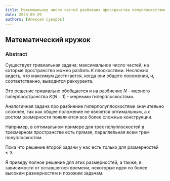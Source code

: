 ```yaml
---
title: Максимальное число частей разбиения пространства полуплоскостями
date: 2023-09-29
authors: [Алексей Суворов]
---
```


## Математический кружок

### Abstract

Существует тривиальная задача: максимальное число частей, на которые пространство можно разбить $K$ плоскостями.
Несложно видеть, что максимум достигается, когда они общего положения, и, соответственно, выводится реккурента.

Это решение тривиально обобщается и на разбиение 𝑁 - мерного гиперпространства $K(N-1)$ - мерными гиперплоскостями.

Аналогичная задача про разбиение гиперполуплоскостями значительно сложнее, так как общее положение не является оптимальным, а с ростом размерности появляются все более сложные конструкции.

Например, в оптимальном примере для трех полуплоскостей в трехмерном пространстве есть прямая, параллельная всем трем полуплоскостям.

Пока что решение второй задачи у нас есть только для размерностей $\le 3$.

Я приведу полное решение для этих размерностей, а также, в зависимости от оставшегося времени, некоторые идеи по более высоким размерностям и похожим задачам.




